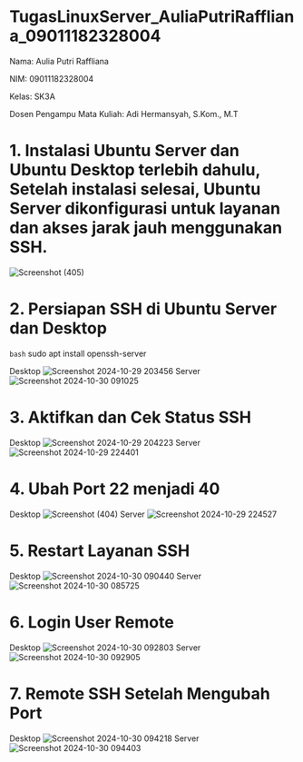 # TugasLinuxServer_AuliaPutriRaffliana_09011182328004
Nama: Aulia Putri Raffliana

NIM: 09011182328004

Kelas: SK3A

Dosen Pengampu Mata Kuliah: Adi Hermansyah, S.Kom., M.T

# 1. Instalasi Ubuntu Server dan Ubuntu Desktop terlebih dahulu, Setelah instalasi selesai, Ubuntu Server dikonfigurasi untuk layanan dan akses jarak jauh menggunakan SSH. 
![Screenshot (405)](https://github.com/user-attachments/assets/7f0f2379-081c-42f1-82e2-80924c2d2611)

# 2. Persiapan SSH di Ubuntu Server dan Desktop
```bash```
sudo apt install openssh-server

Desktop
![Screenshot 2024-10-29 203456](https://github.com/user-attachments/assets/9d3a95b2-a500-41d8-9adf-ac00df72e11a)
Server
![Screenshot 2024-10-30 091025](https://github.com/user-attachments/assets/c36a295f-5add-4edb-8e7c-ddedc373dd35)

# 3. Aktifkan dan Cek Status SSH
Desktop
![Screenshot 2024-10-29 204223](https://github.com/user-attachments/assets/1ee1d873-951b-4cda-9c7c-ffe9116060d1)
Server 
![Screenshot 2024-10-29 224401](https://github.com/user-attachments/assets/25dbdd08-3612-4d3f-8922-7ad989094be8)

# 4. Ubah Port 22 menjadi 40
Desktop
![Screenshot (404)](https://github.com/user-attachments/assets/bbfdce46-6929-4157-8bbb-19e98e7fe0fd)
Server
![Screenshot 2024-10-29 224527](https://github.com/user-attachments/assets/e46f3acb-8987-4f0e-b251-b39650b8e34b)

# 5. Restart Layanan SSH
Desktop
![Screenshot 2024-10-30 090440](https://github.com/user-attachments/assets/99af7a3a-15af-4939-8e36-83bfcd7b7fef)
Server
![Screenshot 2024-10-30 085725](https://github.com/user-attachments/assets/19110339-d590-434e-96a9-70e8079da86f)

# 6. Login User Remote 
Desktop
![Screenshot 2024-10-30 092803](https://github.com/user-attachments/assets/41909f1e-c3f0-4a40-95ed-153dd12d3448)
Server
![Screenshot 2024-10-30 092905](https://github.com/user-attachments/assets/9ca56213-8334-4e37-8d84-ab269865410a)

# 7. Remote SSH Setelah Mengubah Port
Desktop
![Screenshot 2024-10-30 094218](https://github.com/user-attachments/assets/91b0f9d0-b787-4fee-95a3-985c0a1ab2e2)
Server
![Screenshot 2024-10-30 094403](https://github.com/user-attachments/assets/0061c6e3-a1f1-42f3-8e68-c1c320ca04e9)






